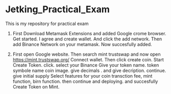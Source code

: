 # Jetking_Practical_Exam
This is my repository for practical exam
1) First Download Metamask Extensions and added Google crome browser.
Get started.
I agree and create wallet.
And click the add network.
Then add Binance Network on your metamask.
Now succesfully added.

2) First open Google website.
  Then search mint trustswap
  and now open https://mint.trustswap.org/
  Connect wallet.
  Then click create coin.
  Start Create Token.
  click.
  select your Binance 
  Give your token name.
  token symbole name
  coin image.
  give decimals .
  and give decription.
  continue.
  give initial supply
  Select features for your coin
  transction fee, mint function, birn function.
  then continue and deploying.
  and succesfully Create Token on Mint.
  
